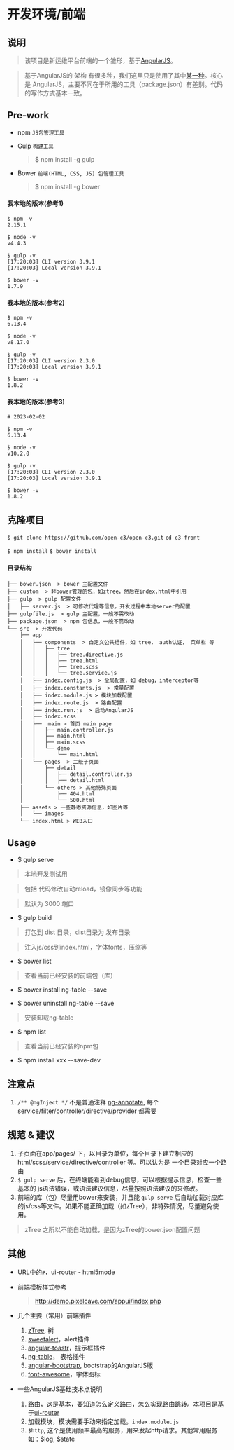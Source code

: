 # 开发环境/前端

## 说明

> 该项目是新运维平台前端的一个雏形，基于[AngularJS](https://angularjs.org/)。

> 基于AngularJS的 架构 有很多种，我们这里只是使用了其中[某一种](https://github.com/Swiip/generator-gulp-angular)。核心是 AngularJS，主要不同在于所用的工具（package.json）有差别。代码的写作方式基本一致。

## Pre-work

- npm `JS包管理工具`
- Gulp `构建工具`

  > $ npm install -g gulp

- Bower `前端(HTML, CSS, JS) 包管理工具`

  > $ npm install -g bower 

#### 我本地的版本(参考1)

```
$ npm -v
2.15.1

$ node -v
v4.4.3

$ gulp -v
[17:20:03] CLI version 3.9.1
[17:20:03] Local version 3.9.1

$ bower -v
1.7.9
```

#### 我本地的版本(参考2)

```
$ npm -v
6.13.4

$ node -v
v8.17.0

$ gulp -v
[17:20:03] CLI version 2.3.0
[17:20:03] Local version 3.9.1

$ bower -v
1.8.2
```
#### 我本地的版本(参考3)

```
# 2023-02-02

$ npm -v
6.13.4

$ node -v
v10.2.0

$ gulp -v
[17:20:03] CLI version 2.3.0
[17:20:03] Local version 3.9.1

$ bower -v
1.8.2
```

## 克隆项目

`$ git clone https://github.com/open-c3/open-c3.git`
`cd c3-front`

`$ npm install`
`$ bower install`

#### 目录结构

```
├── bower.json  > bower 主配置文件
├── custom  > 非bower管理的包，如ztree，然后在index.html中引用
├── gulp  > gulp 配置文件
│   ├── server.js  > 可修改代理等信息，开发过程中本地server的配置
├── gulpfile.js  > gulp 主配置，一般不需改动
├── package.json  > npm 包信息，一般不需改动
└── src  > 开发代码
    ├── app
    │   ├── components  > 自定义公共组件，如 tree， auth认证， 菜单栏 等
    │   │   ├── tree
    │   │   │   ├── tree.directive.js
    │   │   │   ├── tree.html
    │   │   │   ├── tree.scss
    │   │   │   └── tree.service.js
    │   ├── index.config.js  > 全局配置，如 debug，interceptor等
    │   ├── index.constants.js  > 常量配置
    │   ├── index.module.js > 模块加载配置
    │   ├── index.route.js  > 路由配置
    │   ├── index.run.js  > 启动AngularJS
    │   ├── index.scss
    │   ├──  main > 首页 main page
    │   │   ├── main.controller.js
    │   │   ├── main.html
    │   │   ├── main.scss
    │   │   └── demo
    │   │       └── main.html
    │   └── pages  > 二级子页面
    │       ├── detail
    │       │   ├── detail.controller.js
    │       │   ├── detail.html
    │       └── others > 其他特殊页面
    │           ├── 404.html
    │           └── 500.html
    ├── assets > 一些静态资源信息，如图片等
    │   └── images
    └── index.html > WEB入口
```

## Usage

* $ gulp serve

 > 本地开发测试用

 > 包括 代码修改自动reload，镜像同步等功能

 > 默认为 3000 端口

* $ gulp build

 > 打包到 dist 目录，dist目录为 发布目录

 > 注入js/css到index.html，字体fonts，压缩等
 
* $ bower list

 > 查看当前已经安装的前端包（库）

* $ bower install ng-table --save 

* $ bower uninstall ng-table --save 

 > 安装卸载ng-table
 
* $ npm list

 > 查看当前已经安装的npm包

* $ npm install xxx --save-dev

## 注意点

1. `/** @ngInject */` 不是普通注释 [ng-annotate](https://github.com/olov/ng-annotate), 每个service/filter/controller/directive/provider 都需要

## 规范 & 建议
1. 子页面在app/pages/ 下，以目录为单位，每个目录下建立相应的 html/scss/service/directive/controller 等。可以认为是 一个目录对应一个路由
2. `$ gulp serve` 后，在终端能看到debug信息，可以根据提示信息，检查一些基本的 js语法错误，或语法建议信息，尽量按照语法建议的来修改。
3. 前端的库（包）尽量用bower来安装，并且能 `gulp serve` 后自动加载对应库的js/css等文件。如果不能正确加载（如zTree），非特殊情况，尽量避免使用。

 > zTree 之所以不能自动加载，是因为zTree的bower.json配置问题

## 其他

* URL中的`#`，ui-router - html5mode

* 前端模板样式参考

  > http://demo.pixelcave.com/appui/index.php

* 几个主要（常用）前端插件

  1. [zTree](http://www.treejs.cn/v3/main.php#_zTreeInfo), 树
  2. [sweetalert](http://t4t5.github.io/sweetalert/)，alert插件
  3. [angular-toastr](http://foxandxss.github.io/angular-toastr/)，提示框插件
  4. [ng-table](http://ng-table.com/)， 表格插件
  5. [angular-bootstrap](https://angular-ui.github.io/bootstrap/), bootstrap的AngularJS版
  6. [font-awesome](http://fontawesome.io/)，字体图标

* 一些AngularJS基础技术点说明

  1. 路由，这是基本，要知道怎么定义路由，怎么实现路由跳转。本项目是基于[ui-router](https://angular-ui.github.io/ui-router/site/#/api/ui.router)
  2. 加载模块，模块需要手动来指定加载。`index.module.js`
  3. `$http`, 这个是使用频率最高的服务，用来发起http请求。其他常用服务如：$log, $state

